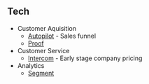 ## Tech

- Customer Aquisition
  - [Autopilot](https://autopilothq.com/) - Sales funnel
  - [Proof](https://useproof.com/)
- Customer Service
  - [Intercom](https://www.intercom.com/early-stage) - Early stage company pricing
- Analytics
  - [Segment](https://segment.com/)
